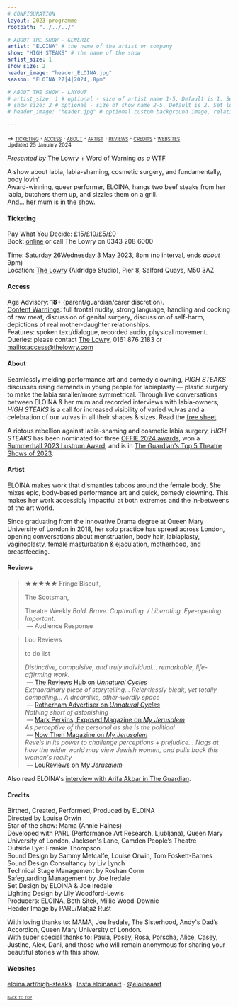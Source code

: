 ```yaml
---
# CONFIGURATION
layout: 2023-programme
rootpath: "../../../"

# ABOUT THE SHOW - GENERIC
artist: "ELOINA" # the name of the artist or company
show: "HIGH STEAKS" # the name of the show
artist_size: 1
show_size: 2
header_image: "header_ELOINA.jpg"    
season: "ELOINA 27|4|2024, 8pm"

# ABOUT THE SHOW - LAYOUT
# artist_size: 1 # optional - size of artist name 1-5. Default is 1. Set longer names to lower values
# show_size: 2 # optional - size of show name 2-5. Default is 2. Set longer names to lower values
# header_image: "header.jpg" # optional custom background image, relative to current page

---
```

<span style='font-variant: small-caps'>→ [ticketing](/current/2024/ELOINA/#ticketing) · [access](/current/2024/ELOINA/#access) · [about](/current/2024/ELOINA/#about) · [artist](/current/2024/ELOINA/#artist) · [reviews](/current/2024/ELOINA/#reviews) · [credits](/current/2024/ELOINA/#credits) · [websites](/current/2024/ELOINA/#websites)</span><br><small>Updated 25 January 2024</small>          
         
*Presented by* The Lowry + Word of Warning *as a* <a href="https://thelowry.com/wtf-wednesday" target="_blank">WTF</a>         
         
A show about labia, labia-shaming, cosmetic surgery, and fundamentally, body lovin'.<br>Award-winning, queer performer, ELOINA, hangs two beef steaks from her labia, butchers them up, and sizzles them on a grill.<br>And… her mum is in the show.         
         
#### Ticketing         
Pay What You Decide: £15/£10/£5/£0<br>Book: <a href="https://tickets.thelowry.com/events" target="_blank">online</a> or call The Lowry on 0343 208 6000        
                
Time: Saturday 26Wednesday 3 May 2023, 8pm (no interval, ends *about* 9pm)<br>Location: <a href="https://thelowry.com/visit-us" target="_blank">The Lowry</a> (Aldridge Studio), Pier 8, Salford Quays, M50 3AZ         
         
#### Access         
Age Advisory: **18+** (parent/guardian/carer discretion).<br>[Content Warnings](/warnings): full frontal nudity, strong language, handling and cooking of raw meat, discussion of genital surgery, discussion of self-harm, depictions of real mother-daughter relationships.<br>Features: spoken text/dialogue, recorded audio, physical movement.<br>Queries: please contact <a href="https://thelowry.com/visit-us/access" target="_blank">The Lowry</a>, 0161 876 2183 or <mailto:access@thelowry.com>       
         
#### About         
Seamlessly melding performance art and comedy clowning, *HIGH STEAKS* discusses rising demands in young people for labiaplasty — plastic surgery to make the labia smaller/more symmetrical. Through live conversations between ELOINA & her mum and recorded interviews with labia-owners, *HIGH STEAKS* is a call for increased visibility of varied vulvas and a celebration of our vulvas in all their shapes & sizes. Read the <a href="https://www.eloina.art/high-steaks-free-sheet" target="_blank">free sheet</a>.         
          
A riotous rebellion against labia-shaming and cosmetic labia surgery, *HIGH STEAKS* has been nominated for three <a href="https://offies.london/2024-finalists-winners" target="_blank">OFFIE 2024 awards</a>, won a <a href="https://www.summerhall.co.uk/2023/08/2023-lustrum-award-winners-announced" target="_blank">Summerhall 2023 Lustrum Award</a>, and is in <a href="https://theguardian.com/stage/2023/dec/21/the-best-theatre-comedy-and-dance-of-2023#theatre" target="_blank">The Guardian's Top 5 Theatre Shows of 2023</a>.         
          
#### Artist        
ELOINA makes work that dismantles taboos around the female body. She mixes epic, body-based performance art and quick, comedy clowning. This makes her work accessibly impactful at both extremes and the in-betweens of the art world.         
         
Since graduating from the innovative Drama degree at Queen Mary University of London in 2018, her solo practice has spread across London, opening conversations about menstruation, body hair, labiaplasty, vaginoplasty, female masturbation & ejaculation, motherhood, and breastfeeding.         
         
#### Reviews         
>★★★★★
><a href="https://www.fringebiscuit.com/twittiques/2023/1/30/high-steaks" target="_blank"></a>
>Fringe Biscuit,
><a href="https://www.scotsman.com/arts-and-culture/edinburgh-festivals/edinburgh-fringe-theatre-reviews-high-steaks-glass-ceiling-beneath-the-stars-bullring-techno-makeout-jamz-help-yourself-the-fruity-prince-4251814" target="_blank"></a> 
>
>The Scotsman,
><a href="https://theatreweekly.com/edinburgh-review-high-steaks-at-summerhall" target="_blank"></a>
>
>Theatre Weekly
>*Bold. Brave. Captivating. / Liberating. Eye-opening. Important.*<br>&nbsp;— Audience Response
>
<a href="https://loureviews.blog/2023/03/20/vault-review-high-steaks" target="_blank"></a>
>Lou Reviews
>
><a href="https://todolist.london/high-steaks-by-eloina" target="_blank"></a>
> to do list
>
> *Distinctive, compulsive, and truly individual… remarkable, life-affirming work.*<br>&nbsp;— <a href="https://www.thereviewshub.com/unnatural-cycles-a-ghost-story-camden-peoples-theatre-london" target="_blank">The Reviews Hub on *Unnatural Cycles*</a><br>*Extraordinary piece of storytelling… Relentlessly bleak, yet totally compelling… A dreamlike, other-wordly space*<br>&nbsp;— <a href="https://www.rotherhamadvertiser.co.uk/leisure/view,theatre-review-unnatural-cycles-a-ghost-story-at-sheffield-playhouse_43783" target="_blank">Rotherham Advertiser on *Unnatural Cycles*</a><br>*Nothing short of astonishing*<br>&nbsp;— <a href="https://www.exposedmagazine.co.uk" target="_blank">Mark Perkins, Exposed Magazine on *My Jerusalem*</a><br>*As perceptive of the personal as she is the political*<br>&nbsp;— <a href="https://nowthenmagazine.com" target="_blank">Now Then Magazine on *My Jerusalem*</a><br>*Revels in its power to challenge perceptions + prejudice… Nags at how the wider world may view Jewish women, and pulls back this woman's reality*<br>&nbsp;— <a href="https://loureviews.blog/2021/07/20/review-my-jerusalem-applecart-arts-online" target="_blank">LouReviews on *My Jerusalem*</a>        

Also read ELOINA's <a href="https://www.theguardian.com/stage/2023/nov/13/performance-artist-eloina-high-steaks-labia" target="_blank">interview with Arifa Akbar in The Guardian</a>.          
         
#### Credits          
Birthed, Created, Performed, Produced by ELOINA<br>Directed by Louise Orwin<br>Star of the show: Mama (Annie Haines)<br>Developed with PARL (Performance Art Research, Ljubljana), Queen Mary University of London, Jackson's Lane, Camden People’s Theatre<br>Outside Eye: Frankie Thompson<br>Sound Design by Sammy Metcalfe, Louise Orwin, Tom Foskett-Barnes<br>Sound Design Consultancy by Liv Lynch<br>​Technical Stage Management by Roshan Conn<br>Safeguarding Management by Joe Iredale<br>Set Design by ELOINA & Joe Iredale<br>Lighting Design by Lily Woodford-Lewis<br>Producers: ELOINA, Beth Sitek, Millie Wood-Downie<br>Header Image by PARL/Matjaž Rušt         
         
With loving thanks to: MAMA, Joe Iredale, The Sisterhood, Andy's Dad’s Accordion, Queen Mary University of London.<br>With super special thanks to: Paula, Posey, Rosa, Porscha, Alice, Casey, Justine, Alex, Dani, and those who will remain anonymous for sharing your beautiful stories with this show.         
          
#### Websites          
<a href="https://www.eloina.art/high-steaks" target="_blank">eloina.art/high-steaks</a> · <a href="https://instagram.com/eloinaaart" target="_blank">Insta eloinaaart</a> · <a href="https://twitter.com/eloinaaart" target="_blank">@eloinaaart</a>         
        
<small><span style='font-variant: small-caps'>[back to top](/current/2024/ELOINA)</span></small>
